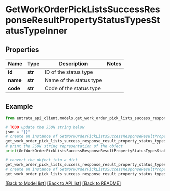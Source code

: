 # GetWorkOrderPickListsSuccessResponseResultPropertyStatusTypesStatusTypeInner


## Properties

Name | Type | Description | Notes
------------ | ------------- | ------------- | -------------
**id** | **str** | ID of the status type | 
**name** | **str** | Name of the status type | 
**code** | **str** | Code of the status type | 

## Example

```python
from entrata_api_client.models.get_work_order_pick_lists_success_response_result_property_status_types_status_type_inner import GetWorkOrderPickListsSuccessResponseResultPropertyStatusTypesStatusTypeInner

# TODO update the JSON string below
json = "{}"
# create an instance of GetWorkOrderPickListsSuccessResponseResultPropertyStatusTypesStatusTypeInner from a JSON string
get_work_order_pick_lists_success_response_result_property_status_types_status_type_inner_instance = GetWorkOrderPickListsSuccessResponseResultPropertyStatusTypesStatusTypeInner.from_json(json)
# print the JSON string representation of the object
print(GetWorkOrderPickListsSuccessResponseResultPropertyStatusTypesStatusTypeInner.to_json())

# convert the object into a dict
get_work_order_pick_lists_success_response_result_property_status_types_status_type_inner_dict = get_work_order_pick_lists_success_response_result_property_status_types_status_type_inner_instance.to_dict()
# create an instance of GetWorkOrderPickListsSuccessResponseResultPropertyStatusTypesStatusTypeInner from a dict
get_work_order_pick_lists_success_response_result_property_status_types_status_type_inner_from_dict = GetWorkOrderPickListsSuccessResponseResultPropertyStatusTypesStatusTypeInner.from_dict(get_work_order_pick_lists_success_response_result_property_status_types_status_type_inner_dict)
```
[[Back to Model list]](../README.md#documentation-for-models) [[Back to API list]](../README.md#documentation-for-api-endpoints) [[Back to README]](../README.md)


